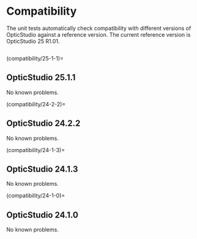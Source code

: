 # Compatibility

The unit tests automatically check compatibility with different versions of OpticStudio against a reference version.
The current reference version is OpticStudio 25 R1.01.

```{include} compatibility_table.md
```

(compatibility/25-1-1)=
## OpticStudio 25.1.1

No known problems.

(compatibility/24-2-2)=
## OpticStudio 24.2.2

No known problems.

(compatibility/24-1-3)=
## OpticStudio 24.1.3

No known problems.

(compatibility/24-1-0)=
## OpticStudio 24.1.0

No known problems.
